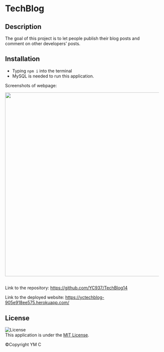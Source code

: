 # TechBlog

## Description

The goal of this project is to let people publish their blog posts and comment on other developers’ posts. 

## Installation 

- Typing `npm i` into the terminal
- MySQL is needed to run this application.

Screenshots of webpage:

<img src="./screenshots/1.png" width= 600px>


##

Link to the repository: https://github.com/YC937/TechBlog14

Link to the deployed website: https://yctechblog-905e918ee575.herokuapp.com/

## License

![License](https://img.shields.io/badge/License-MIT-yellow.svg)  
This application is under the [MIT License](https://opensource.org/licenses/MIT).

&copy;Copyright YM C
